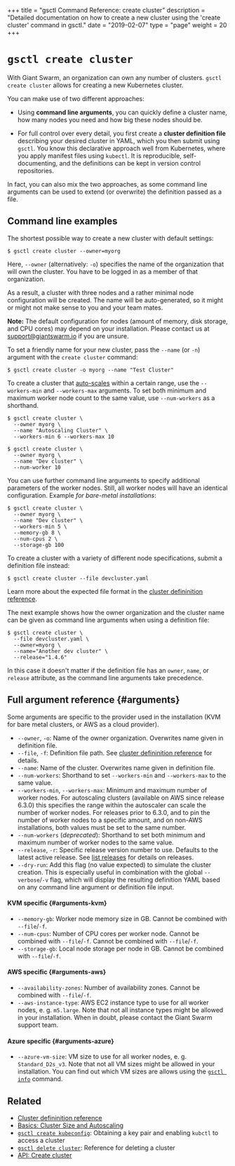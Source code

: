 +++
title = "gsctl Command Reference: create cluster"
description = "Detailed documentation on how to create a new cluster using the 'create cluster' command in gsctl."
date = "2019-02-07"
type = "page"
weight = 20
+++

# `gsctl create cluster`

With Giant Swarm, an organization can own any number of clusters. `gsctl create cluster` allows for creating a new Kubernetes cluster.

You can make use of two different approaches:

- Using **command line arguments**, you can quickly define a cluster name, how many nodes you need and how big these nodes should be.

- For full control over every detail, you first create a **cluster definition file** describing your desired cluster in YAML, which you then submit using `gsctl`. You know this declarative approach well from Kubernetes, where you apply manifest files using `kubectl`. It is reproducible, self-documenting, and the definitions can be kept in version control repositories.

In fact, you can also mix the two approaches, as some command line arguments can be used to extend (or overwrite) the definition passed as a file.


## Command line examples

The shortest possible way to create a new cluster with default settings:

```nohighlight
$ gsctl create cluster --owner=myorg
```

Here, `--owner` (alternatively: `-o`) specifies the name of the organization that will own the cluster.
You have to be logged in as a member of that organization.

As a result, a cluster with three nodes and a rather minimal node configuration will be created.
The name will be auto-generated, so it might or might not make sense to you and your team mates.

**Note:** The default configuration for nodes (amount of memory, disk storage, and CPU cores) may depend on your installation. Please contact us at support@giantswarm.io if you are unsure.

To set a friendly name for your new cluster, pass the `--name` (or `-n`) argument with the `create cluster` command:

```nohighlight
$ gsctl create cluster -o myorg --name "Test Cluster"
```

To create a cluster that [auto-scales](/basics/cluster-size-autoscaling/) within a certain range, use the `--workers-min` and `--workers-max` arguments.
To set both minimum and maximum worker node count to the same value, use `--num-workers` as a shorthand.

```nohighlight
$ gsctl create cluster \
  --owner myorg \
  --name "Autoscaling Cluster" \
  --workers-min 6 --workers-max 10
```

```nohighlight
$ gsctl create cluster \
  --owner myorg \
  --name "Dev cluster" \
  --num-worker 10
```

You can use further command line arguments to specify additional parameters of the worker nodes. Still, all worker nodes will have an identical configuration. Example *for bare-metal installations*:

```nohighlight
$ gsctl create cluster \
  --owner myorg \
  --name "Dev cluster" \
  --workers-min 5 \
  --memory-gb 8 \
  --num-cpus 2 \
  --storage-gb 100
```



To create a cluster with a variety of different node specifications, submit a definition file instead:

```nohighlight
$ gsctl create cluster --file devcluster.yaml
```

Learn more about the expected file format in the [cluster defininition reference](../../cluster-definition/).

The next example shows how the owner organization and the cluster name can be given as command line arguments when using a definition file:

```nohighlight
$ gsctl create cluster \
  --file devcluster.yaml \
  --owner=myorg \
  --name="Another dev cluster" \
  --release="1.4.6"
```

In this case it doesn't matter if the definition file has an `owner`, `name`, or `release` attribute, as the command line arguments take precedence.


## Full argument reference {#arguments}

Some arguments are specific to the provider used in the installation
(KVM for bare metal clusters, or AWS as a cloud provider).

- `--owner`, `-o`: Name of the owner organization. Overwrites name given in definition file.
- `--file`, `-f`: Definition file path. See [cluster defininition reference](../../cluster-definition/) for details.
- `--name`: Name of the cluster. Overwrites name given in definition file.
- `--num-workers`: Shorthand to set `--workers-min` and `--workers-max` to the same value.
- `--workers-min`, `--workers-max`: Minimum and maximum number of worker nodes. For autoscaling clusters (available on AWS since release 6.3.0) this specifies the range within the autoscaler can scale the number of worker nodes. For releases prior to 6.3.0, and to pin the number of worker nodes to a specific amount, and on non-AWS installations, both values must be set to the same number.
- `--num-workers` (*deprecated*): Shorthand to set both minimum and maximum number of worker nodes to the same value.
- `--release`, `-r`: Specific release version number to use. Defaults to the latest active release. See [list releases](../list-releases/#definition) for details on releases.
- `--dry-run`: Add this flag (no value expected) to simulate the cluster creation. This is especially useful in combination with the global `--verbose`/`-v` flag, which will display the resulting definition YAML based on any command line argument or definition file input.

#### KVM specific {#arguments-kvm}

- `--memory-gb`: Worker node memory size in GB. Cannot be combined with `--file`/`-f`.
- `--num-cpus`: Number of CPU cores per worker node. Cannot be combined with `--file`/`-f`.
Cannot be combined with `--file`/`-f`.
- `--storage-gb`: Local node storage per node in GB. Cannot be combined with `--file`/`-f`.

#### AWS specific {#arguments-aws}

- `--availability-zones`: Number of availability zones. Cannot be combined with `--file`/`-f`.
- `--aws-instance-type`: AWS EC2 instance type to use for all worker nodes, e. g. `m5.large`.
Note that not all instance types might be allowed in your installation. When in doubt, please
contact the Giant Swarm support team.

#### Azure specific {#arguments-azure}

- `--azure-vm-size`: VM size to use for all worker nodes, e. g. `Standard_D2s_v3`.
Note that not all VM sizes might be allowed in your installation.
You can find out which VM sizes are allows using the [`gsctl info`](/reference/gsctl/info/) command.

## Related

- [Cluster defininition reference](/reference/cluster-definition/)
- [Basics: Cluster Size and Autoscaling](/basics/cluster-size-autoscaling/)
- [`gsctl create kubeconfig`](/reference/gsctl/create-kubeconfig/): Obtaining a key pair and enabling `kubctl` to access a cluster
- [`gsctl delete cluster`](/reference/gsctl/delete-cluster/): Reference for deleting a cluster
- [API: Create cluster](/api/#operation/addCluster)
